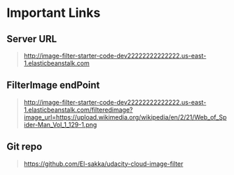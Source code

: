 # Important Links

## Server URL 
> http://image-filter-starter-code-dev22222222222222.us-east-1.elasticbeanstalk.com

## FilterImage endPoint 

>http://image-filter-starter-code-dev22222222222222.us-east-1.elasticbeanstalk.com/filteredimage?image_url=https://upload.wikimedia.org/wikipedia/en/2/21/Web_of_Spider-Man_Vol_1_129-1.png


## Git repo
>https://github.com/El-sakka/udacity-cloud-image-filter